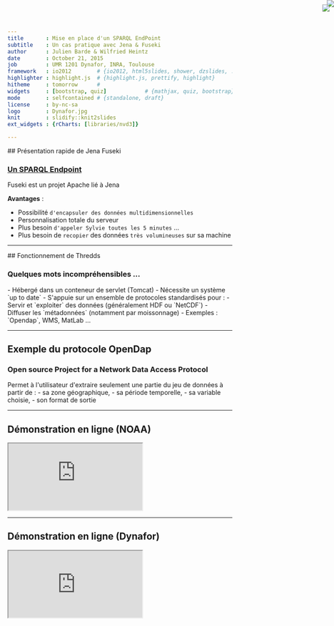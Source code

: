 ```yaml
---
title       : Mise en place d'un SPARQL EndPoint
subtitle    : Un cas pratique avec Jena & Fuseki
author      : Julien Barde & Wilfried Heintz
date        : October 21, 2015
job         : UMR 1201 Dynafor, INRA, Toulouse
framework   : io2012        # {io2012, html5slides, shower, dzslides, ...}
highlighter : highlight.js  # {highlight.js, prettify, highlight}
hitheme     : tomorrow      #   
widgets     : [bootstrap, quiz]            # {mathjax, quiz, bootstrap}
mode        : selfcontained # {standalone, draft}
license     : by-nc-sa
logo        : Dynafor.jpg
knit        : slidify::knit2slides
ext_widgets : {rCharts: [libraries/nvd3]}

--- 
```

<img style="position: absolute; top: 0; right: 0; border: 0;" src="http://docs.gip-ecofor.org/libre/slides/unidataLogo.png">
## Présentation rapide de Jena Fuseki
<h3><u>Un SPARQL Endpoint</u></h3>

Fuseki est un projet Apache lié à Jena
 
 
<b>Avantages</b> : 

 - Possibilité `d'encapsuler des données multidimensionnelles`
 - Personnalisation totale du serveur
 - Plus besoin `d'appeler Sylvie toutes les 5 minutes` ...
 - Plus besoin de `recopier` des données `très volumineuses` sur sa machine

---
<img style="position: absolute; top: 10px; right: 10px; border: 0;" src="http://docs.gip-ecofor.org/libre/slides/OGC_Logo.jpg">
##  Fonctionnement de Thredds

<h3>Quelques mots incompréhensibles ...</h3>
 - Hébergé dans un conteneur de servlet (Tomcat)
 - Nécessite un système `up to date`
 - S'appuie sur un ensemble de protocoles standardisés pour :
    - Servir et `exploiter` des données (généralement HDF ou `NetCDF`)
    - Diffuser les `métadonnées` (notamment par moissonnage)
 - Exemples : `Opendap`, WMS, MatLab ...
 

---
##  Exemple du protocole OpenDap

<h3>Open source Project for a Network Data Access Protocol</h3>
Permet à l'utilisateur d'extraire seulement une partie du jeu de données à partir de :
 - sa zone géographique,
 - sa période temporelle,
 - sa variable choisie,
 - son format de sortie 


---
## Démonstration en ligne (NOAA)

<iframe src = "http://oceanwatch.pfeg.noaa.gov/thredds/catalog.html"  onload="this.width=window.innerWidth;this.height=window.innerHeight;"></iframe>

---
## Démonstration en ligne (Dynafor)

<iframe src = "http://147.99.107.5:8080/thredds/"  onload="this.width=window.innerWidth;this.height=window.innerHeight;"></iframe>

